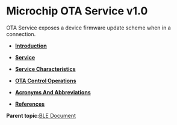 # Microchip OTA Service v1.0

OTA Service exposes a device firmware update scheme when in a connection.

-   **[Introduction](GUID-2C8F7158-DD20-4413-93A9-69708F1F475A.md)**  

-   **[Service](GUID-D7C8F88C-7350-4144-8556-B24D0563AA90.md)**  

-   **[Service Characteristics](GUID-57858D1B-EA35-40DE-9714-EBD47F6C09F8.md)**  

-   **[OTA Control Operations](GUID-FA1AB790-BF05-4FBA-B346-9D4CB88158DB.md)**  

-   **[Acronyms And Abbreviations](GUID-1E06207D-D195-447A-91D4-213272CEE1D9.md)**  

-   **[References](GUID-7B12FFF3-B330-439C-A791-CFF6B42A3796.md)**  


**Parent topic:**[BLE Document](GUID-BDEB1D88-52CC-42E2-AA49-89B9BA4DBDAE.md)

